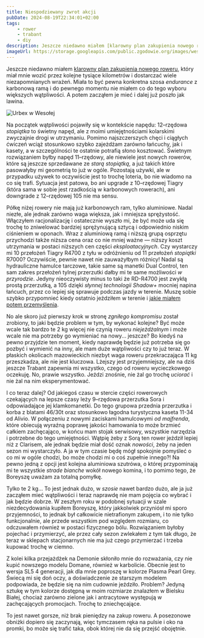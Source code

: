 ```yaml
---
title: Niespodziewany zwrot akcji
pubDate: 2024-08-19T22:34:01+02:00
tags:
    - rower
    - trabant
    - diy
description: Jeszcze niedawno miałem [klarowny plan zakupienia nowego roweru](/blog/2024/06/czy-to-on), który miał mnie wozić przez kolejne tysiące kilometrów i dostarczać wiele niezapomnianych wrażeń. Miała to być pewna konkretna szosa _endurance_ z karbonową ramą i do pewnego momentu nie miałem co do tego wyboru większych wątpliwości. A potem zacząłem je mieć i dalej już poszło jak lawina.
imageUrl: https://storage.googleapis.com/public.zgodowie.org/images/wesola.jpg
---
```


Jeszcze niedawno miałem [klarowny plan zakupienia nowego roweru](/blog/2024/06/czy-to-on), który miał mnie wozić przez kolejne tysiące kilometrów i dostarczać wiele niezapomnianych wrażeń. Miała to być pewna konkretna szosa _endurance_ z karbonową ramą i do pewnego momentu nie miałem co do tego wyboru większych wątpliwości. A potem zacząłem je mieć i dalej już poszło jak lawina.

![Urbex w Wesołej](https://storage.googleapis.com/public.zgodowie.org/images/wesola.jpg 'Tajemniczy opuszczony budynek w Wesołej. Wygląda trochę jak gniazdo szpiegów, ale był to ośrodek rehabilitacyjny.')

Na początek wątpliwości pojawiły się w kontekście napędu: 12&ndash;rzędowa _stopiątka_ to świetny napęd, ale z moimi umiejętnościami kolarskimi zwyczajnie drogi w utrzymaniu. Pomimo najszczerszych chęci i ciągłych ćwiczeń wciąż stosunkowo szybko zajeżdżam zarówno łańcuchy, jak i kasety, a w szczególności te ostatnie potrafią słono kosztować. Świetnym rozwiązaniem byłby napęd 11&ndash;rzędowy, ale niewiele jest nowych rowerów, które są jeszcze sprzedawane ze _starą stopiątką_, a już takich które pasowałyby mi geometrią to już w ogóle. Pozostają używki, ale w przypadku używek to oczywiście jest to trochę loteria, bo nie wiadomo na co się trafi. Sytuacja jest patowa, bo ani upgrade z 10&ndash;rzędowej Tiagry (która sama w sobie jest rzadkością w karbonowych rowerach), ani downgrade z 12&ndash;rzędowej 105 nie ma sensu.

Półkę niżej rowery nie mają już karbonowych ram, tylko aluminiowe. Nadal niezłe, ale jednak zarówno waga większa, jak i mniejsza sprężystość. Włączyłem racjonalizację i ostatecznie wyszło mi, że być może uda się trochę to zniwelować bardziej sprężynującą sztycą i odpowiednio niskim ciśnieniem w oponach. Wraz z aluminiową ramą i niższą grupą osprzętu przychodzi także niższa cena oraz co nie mniej ważne &mdash; niższy koszt utrzymania w postaci niższych cen części _eksploatacyjnych_. Czy wystarczy mi 10 przełożeń Tiagry R4700 z tyłu w odróżnieniu od 11 przełożeń _stopiątki_ R7000? Oczywiście, pewnie nawet nie zauważyłbym różnicy! Nadal są hydrauliczne hamulce tarczowe, takie same są manetki Dual Control, ten sam zakres przełożeń tylnej przerzutki dałby mi te same możliwości _w przyrodzie_. Jedyny nieoczywisty minus to taki że RD-R4700 jest zwykłą prostą przerzutką, a 105 dzięki _słynnej technologii Shadow+_ mocniej napina łańcuch, przez co lepiej się sprawuje podczas jazdy w terenie. Muszę sobie szybko przypomnieć kiedy ostatnio jeździłem w terenie i [jakie miałem potem przemyślenia](/blog/2024/06/trabant-w-lesie).

No ale skoro już pierwszy krok w stronę _zgniłego kompromisu_ został zrobiony, to jaki będzie problem w tym, by wykonać kolejne? Być może wcale tak bardzo te 2 kg więcej nie czynią roweru _niejeżdżalnym_ i może wcale nie ma potrzeby go wymieniać na nowy... jeszcze? Bo kiedyś na pewno przyjdzie ten moment, kiedy naprawdę będzie już potrzeba się go pozbyć i wymienić na inny, ale mam duże wątpliwości czy to już teraz. W płaskich okolicach mazowieckich niezbyt waga roweru przekraczająca 11 kg przeszkadza, ale nie jest kluczowa. Lżejszy jest przyjemniejszy, ale na dziś jeszcze Trabant zapewnia mi wszystko, czego od roweru wycieczkowego oczekuję. No, prawie wszystko. Jeździ znośnie, nie żal go trochę _uciorać_ i nie żal na nim eksperymentować.

I co teraz dalej? Od jakiegoś czasu w stercie części rowerowych czekających na lepsze czasy leży 9&ndash;rzędowa przerzutka Sora i odpowiadające jej klamkomanetki. Do tego grupowa przednia przerzutka i korba z blatami 46/30t oraz stosunkowo łagodna turystyczna kaseta 11-34 od Alivio. W połączeniu z nowymi zaciskami hamulcowymi _od majfrenda_, które obiecują wyraźną poprawę jakości hamowania to może brzmieć całkiem zachęcająco, w końcu mam stojak serwisowy, wszystkie narzędzia i potrzebne do tego umiejętności. Wątpię żeby z Sorą ten rower jeździł lepiej niż z Clarisem, ale jednak będzie miał dość oznak _nowości_, żeby na jeden sezon mi wystarczyło. A ja w tym czasie będę mógł spokojnie pomyśleć o co mi w ogóle chodzi, bo może chodzi mi o coś zupełnie innego?! Na pewno jedną z opcji jest kolejna aluminiowa szutrówa, o której przypominają mi te wszystkie _strade bianche_ wokół nowego komina, i to pomimo tego, że Boreyszę uważam za totalną pomyłkę.

Tylko te 2 kg... To jest jednak dużo, w _szosie_ nawet bardzo dużo, ale ja już zacząłem mieć wątpliwości i teraz naprawdę nie mam pojęcia co wybrać i jak będzie dobrze. W zeszłym roku w podobnej sytuacji w szale niezdecydowania kupiłem Boreyszę, który jakkolwiek przyniósł mi sporo przyjemności, to jednak był całkowicie nietrafionym zakupem, i to nie tylko funkcjonalnie, ale przede wszystkim pod względem rozmiaru, co odczuwałem również w postaci fizycznego bólu. Rozwiązaniem byłoby pojechać i przymierzyć, ale przez cały sezon zwlekałem z tym tak długo, że teraz w sklepach stacjonarnych nie ma już czego przymierzać i trzeba kupować trochę w ciemno.

Z kolei kilka przejażdżek na Demonie skłoniło mnie do rozważania, czy nie kupić nowszego modelu Domane, również w karbolicie. Obecnie jest to wersja SL5 4 generacji, jak dla mnie poproszę w kolorze Plasma Pearl Grey. Świecą mi się doń oczy, a doświadczenie ze starszym modelem podpowiada, że będzie się na nim cudownie jeździło. Problem? Jedyną sztukę w tym kolorze dostępną w moim rozmiarze znalazłem w Bielsku Białej, chociaż zarówno zielone jak i antracytowe występują w zachęcających promocjach. Trochę to zniechęcające.

To jest nawet gorsze, niż brak pieniędzy na zakup roweru. A posezonowe obniżki dopiero się zaczynają, więc tymczasem ręka na pulsie i oko na promki, bo może się trafić taka, obok której nie da się przejść obojętnie.
